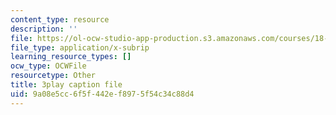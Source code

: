 ```yaml
---
content_type: resource
description: ''
file: https://ol-ocw-studio-app-production.s3.amazonaws.com/courses/18-02-multivariable-calculus-fall-2007/9a08e5cc6f5f442ef8975f54c34c88d4_3_goGnJm5sA.srt
file_type: application/x-subrip
learning_resource_types: []
ocw_type: OCWFile
resourcetype: Other
title: 3play caption file
uid: 9a08e5cc-6f5f-442e-f897-5f54c34c88d4
---
```

